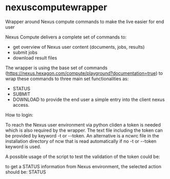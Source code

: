 # nexuscomputewrapper
Wrapper around Nexus compute commands to make the live easier for end user

Nexus Compute delivers a complete set of commands to:
- get overview of Nexus user content (documents, jobs, results)
- submit jobs
- download result files

The wrapper is using the base set of commands (https://nexus.hexagon.com/compute/playground?documentation=true)
to wrap these commands to three main set functionalities as:
- STATUS
- SUBMIT
- DOWNLOAD
to provide the end user a simple entry into the client nexus access.


How to login:

To reach the Nexus user environment via python cliden a token is needed which is also required by the wrapper.
The text file including the token can be provided by keyword -t or --token. An alternative is a ncwrc file
in the installation directory of ncw that is read automatically if no -t or --token keyword is used. 

A possible usage of the script to test the validation of the token could be:






to get a STATUS information from Nexus environment, the selected action should be: STATUS

